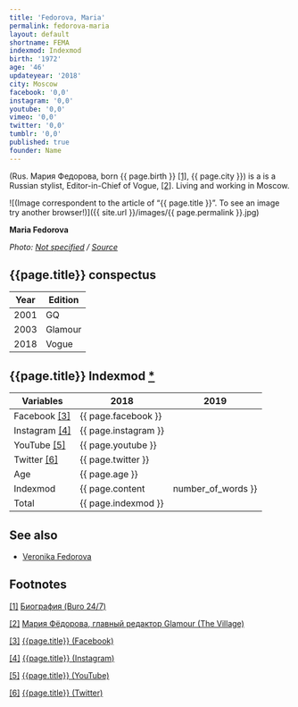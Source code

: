 ```yaml
---
title: 'Fedorova, Maria'
permalink: fedorova-maria
layout: default
shortname: FEMA
indexmod: Indexmod
birth: '1972'
age: '46'
updateyear: '2018'
city: Moscow
facebook: '0,0'
instagram: '0,0'
youtube: '0,0'
vimeo: '0,0'
twitter: '0,0'
tumblr: '0,0'
published: true
founder: Name
---
```

(Rus. Мария Федорова, born {{ page.birth }} <span id="a1">[\[1\]](#f1)</span>, {{ page.city }}) is a is a Russian stylist, Editor-in-Chief of Vogue,  <span id="a2">[\[2\]](#f2)</span>. Living and working in Moscow.

![(Image correspondent to the article of “{{ page.title }}”. To see an image try another browser!)]({{ site.url }}/images/{{ page.permalink }}.jpg)

**Maria Fedorova**

*Photo: [Not specified](index) / [Source](index)*

## {{page.title}} conspectus

|Year|Edition|
|-|-|
|2001|GQ|
|2003|Glamour|
|2018|Vogue|

## {{page.title}} Indexmod [*](indexmod)

|Variables|2018|2019|
|-|-|-|
|Facebook <span id="a3">[\[3\]](#f3)</span>|{{ page.facebook }}||
|Instagram <span id="a4">[\[4\]](#f4)</span>|{{ page.instagram }}||
|YouTube <span id="a5">[\[5\]](#f5)</span>|{{ page.youtube }}||
|Twitter <span id="a6">[\[6\]](#f6)</span>|{{ page.twitter }}||
|Age|{{ page.age }}||
|Indexmod|{{ page.content | number_of_words }}||
|Total|{{ page.indexmod }}||

## See also

+ [Veronika Fedorova](fedorova-veronika)


## Footnotes

[[1]](#a1) <span id="f1"></span> [Биография (Buro 24/7)](https://www.buro247.ru/stars/mariya-fedorova)

[[2]](#a2) <span id="f2"></span> [Мария Фёдорова, главный редактор Glamour (The Village)](https://www.the-village.ru/village/service-shopping/on-the-street/160763-masha-fyodorova-glamour)

[[3]](#a3) <span id="f3"></span> [{{page.title}} (Facebook)](index)

[[4]](#a4) <span id="f4"></span> [{{page.title}} (Instagram)](index)

[[5]](#a5) <span id="f5"></span> [{{page.title}} (YouTube)](index)

[[6]](#a6) <span id="f6"></span> [{{page.title}} (Twitter)](index)
